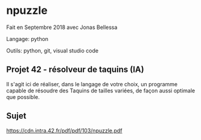# npuzzle
Fait en Septembre 2018 avec Jonas Bellessa

Langage: python

Outils: python, git, visual studio code

## Projet 42 - résolveur de taquins (IA)
Il s'agit ici de réaliser, dans le langage de votre choix, un programme capable de résoudre des Taquins de tailles variées, de façon aussi optimale que possible.

## Sujet
https://cdn.intra.42.fr/pdf/pdf/103/npuzzle.pdf
